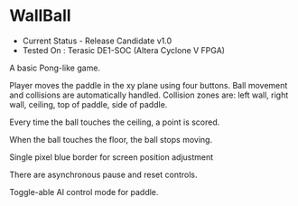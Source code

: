 # WallBall

- Current Status - Release Candidate v1.0
- Tested On : Terasic DE1-SOC (Altera Cyclone V FPGA)
                    
A basic Pong-like game. 

Player moves the paddle in the xy plane using four buttons. 
Ball movement and collisions are automatically handled.
Collision zones are: left wall, right wall, ceiling, top of paddle, side of paddle.

Every time the ball touches the ceiling, a point is scored.

When the ball touches the floor, the ball stops moving.

Single pixel blue border for screen position adjustment

There are asynchronous pause and reset controls.

Toggle-able AI control mode for paddle.
